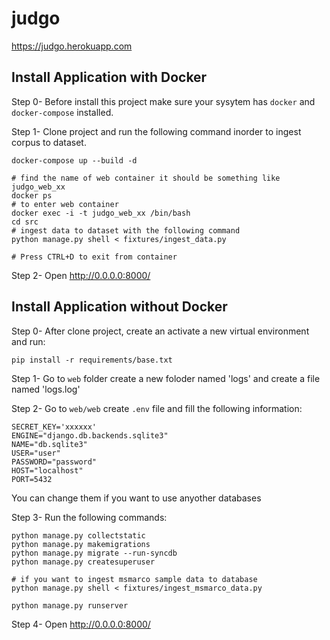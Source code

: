 # judgo

https://judgo.herokuapp.com


## Install Application with Docker

Step 0- Before install this project make sure your sysytem has `docker` and `docker-compose` installed.

Step 1- Clone project and run the following command inorder to ingest corpus to dataset.

```
docker-compose up --build -d 

# find the name of web container it should be something like judgo_web_xx
docker ps
# to enter web container
docker exec -i -t judgo_web_xx /bin/bash
cd src
# ingest data to dataset with the following command
python manage.py shell < fixtures/ingest_data.py 

# Press CTRL+D to exit from container
```

Step 2- Open http://0.0.0.0:8000/




## Install Application without Docker

Step 0- After clone project, create an activate a new virtual environment and run:

```
pip install -r requirements/base.txt
```

Step 1- Go to `web` folder create a new foloder named 'logs' and create a file named 'logs.log'

Step 2- Go to `web/web` create `.env` file and fill the following information:

```
SECRET_KEY='xxxxxx'
ENGINE="django.db.backends.sqlite3"
NAME="db.sqlite3"
USER="user"
PASSWORD="password"
HOST="localhost"
PORT=5432
```
You can change them if you want to use anyother databases

Step 3- Run the following commands:

```
python manage.py collectstatic
python manage.py makemigrations
python manage.py migrate --run-syncdb
python manage.py createsuperuser

# if you want to ingest msmarco sample data to database
python manage.py shell < fixtures/ingest_msmarco_data.py

python manage.py runserver
```

Step 4- Open http://0.0.0.0:8000/




